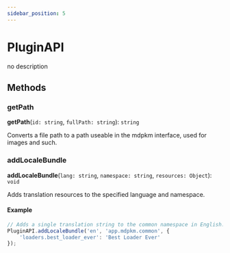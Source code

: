```yaml
---
sidebar_position: 5
---
```


# PluginAPI
no description

## Methods
### getPath
**getPath**(`id: string`, `fullPath: string`): `string`

Converts a file path to a path useable in the mdpkm interface, used for images and such.

### addLocaleBundle
**addLocaleBundle**(`lang: string`, `namespace: string`, `resources: Object`): `void`

Adds translation resources to the specified language and namespace.

#### Example
```js
// Adds a single translation string to the common namespace in English.
PluginAPI.addLocaleBundle('en', 'app.mdpkm.common', {
    'loaders.best_loader_ever': 'Best Loader Ever'
});
```
